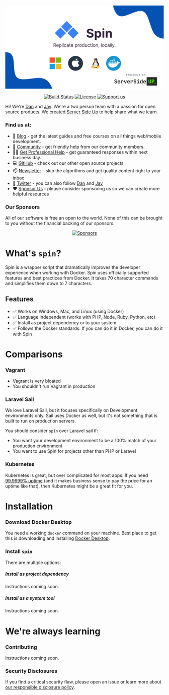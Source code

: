 <p align="center">
		<img src=".github/header.png" width="1200" alt="Spin Header">
</p>
<p align="center">
	<a href="https://actions-badge.atrox.dev/serversideup/spin/goto?ref=main"><img alt="Build Status" src="https://img.shields.io/endpoint.svg?url=https%3A%2F%2Factions-badge.atrox.dev%2Fserversideup%2Fspin%2Fbadge%3Fref%3Dmain&style=flat" /></a>
	<a href="https://github.com/serversideup/spin/blob/main/LICENSE" target="_blank"><img src="https://badgen.net/github/license/serversideup/spin" alt="License"></a>
	<a href="https://github.com/sponsors/serversideup"><img src="https://badgen.net/badge/icon/Support%20Us?label=GitHub%20Sponsors&color=orange" alt="Support us"></a>
</p>

Hi! We're [Dan](https://twitter.com/danpastori) and [Jay](https://twitter.com/jaydrogers). We're a two person team with a passion for open source products. We created [Server Side Up](https://serversideup.net) to help share what we learn.

### Find us at:

* 📖 [Blog](https://serversideup.net) - get the latest guides and free courses on all things web/mobile development.
* 🙋 [Community](https://community.serversideup.net) - get friendly help from our community members.
* 🤵‍♂️ [Get Professional Help](https://serversideup.net/get-help) - get guaranteed responses within next business day.
* 💻 [GitHub](https://github.com/serversideup) - check out our other open source projects
* 📫 [Newsletter](https://serversideup.net/subscribe) - skip the algorithms and get quality content right to your inbox
* 🐥 [Twitter](https://twitter.com/serversideup) - you can also follow [Dan](https://twitter.com/danpastori) and [Jay](https://twitter.com/jaydrogers)
* ❤️ [Sponsor Us](https://github.com/sponsors/serversideup) - please consider sponsoring us so we can create more helpful resources

### Our Sponsors
All of our software is free an open to the world. None of this can be brought to you without the financial backing of our sponsors.
<p align="center">
		<a href="https://github.com/sponsors/serversideup"><img src="https://serversideup.net/wp-content/themes/serversideup/images/sponsor-empty-state.png" alt="Sponsors"></a>
</p>

# What's `spin`?
Spin is a wrapper script that dramatically improves the developer experience when working with Docker. Spin uses officially supported features and best practices from Docker. It takes 70 character commands and simplifies them down to 7 characters.

## Features
- ✅ Works on Windows, Mac, and Linux (using Docker)
- ✅ Language independent (works with PHP, Node, Ruby, Python, etc)
- ✅ Install as project dependency or to your system
- ✅ Follows the Docker standards. If you can do it in Docker, you can do it with Spin

# Comparisons
### Vagrant
* Vagrant is very bloated
* You shouldn't run Vagrant in production

### Laravel Sail
We love Laravel Sail, but it focuses specifically on Development environments only. Sail uses Docker as well, but it's not something that is built to run on production servers.

You should consider `spin` over Laravel sail if:
- You want your development environment to be a 100% match of your production environment
- You want to use Spin for projects other than PHP or Laravel

### Kubernetes
Kubernetes is great, but over complicated for most apps. If you need [99.9999% uptime](https://uptime.is/99.9999) (and it makes business sense to pay the price for an uptime like that), then Kubernetes might be a great fit for you.

# Installation

### Download Docker Desktop
You need a working `docker` command on your machine. Best place to get this is downloading and installing [Docker Desktop](https://www.docker.com/products/docker-desktop).

### Install `spin`
There are multiple options:

##### Install as project dependency
Instructions coming soon.

##### Install as a system tool
Instructions coming soon.

# We're always learning

### Contributing
Instructions coming soon.

### Security Disclosures
If you find a critical security flaw, please open an issue or learn more about [our responsible disclosure policy](https://www.notion.so/Responsible-Disclosure-Policy-421a6a3be1714d388ebbadba7eebbdc8).
